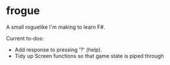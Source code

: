 # frogue

A small roguelike I'm making to learn F#.

Current to-dos:

- Add response to pressing '?' (help).
- Tidy up Screen functions so that game state is piped through
